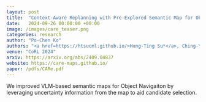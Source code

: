 ```yaml
---
layout: post
title:  "Context-Aware Replanning with Pre-Explored Semantic Map for Object Navigation"
date:   2024-09-26 00:00:00 +00:00
image: /images/care_teaser.png
categories: research
author: "Po-Chen Ko"
authors: "<a href=https://htsucml.github.io/>Hung-Ting Su*</a>, Ching-Yuan Chen*, <strong>Po-Chen Ko*</strong>, <a href=https://www.cmlab.csie.ntu.edu.tw/~jiafongyeh>Jia-Fong Yeh</a>, <a href=https://aliensunmin.github.io/>Min Sun</a>, <a href=https://winstonhsu.info/>Winston H. Hsu</a>"
venue: "CoRL 2024"
arxiv: https://arxiv.org/abs/2409.04837
website: https://care-maps.github.io/
paper: /pdfs/CARe.pdf
---
```

We improved VLM-based semantic maps for Object Navigaiton by leveraging uncertainty information from the map to aid candidate selection.